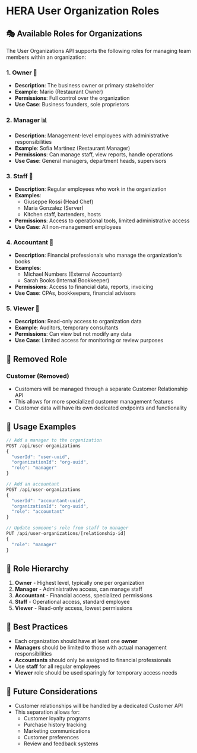 # HERA User Organization Roles

## 🎭 Available Roles for Organizations

The User Organizations API supports the following roles for managing team members within an organization:

### **1. Owner** 👑
- **Description**: The business owner or primary stakeholder
- **Example**: Mario (Restaurant Owner)
- **Permissions**: Full control over the organization
- **Use Case**: Business founders, sole proprietors

### **2. Manager** 📊
- **Description**: Management-level employees with administrative responsibilities
- **Example**: Sofia Martinez (Restaurant Manager)
- **Permissions**: Can manage staff, view reports, handle operations
- **Use Case**: General managers, department heads, supervisors

### **3. Staff** 👥
- **Description**: Regular employees who work in the organization
- **Examples**: 
  - Giuseppe Rossi (Head Chef)
  - Maria Gonzalez (Server)
  - Kitchen staff, bartenders, hosts
- **Permissions**: Access to operational tools, limited administrative access
- **Use Case**: All non-management employees

### **4. Accountant** 🧮
- **Description**: Financial professionals who manage the organization's books
- **Examples**:
  - Michael Numbers (External Accountant)
  - Sarah Books (Internal Bookkeeper)
- **Permissions**: Access to financial data, reports, invoicing
- **Use Case**: CPAs, bookkeepers, financial advisors

### **5. Viewer** 👀
- **Description**: Read-only access to organization data
- **Example**: Auditors, temporary consultants
- **Permissions**: Can view but not modify any data
- **Use Case**: Limited access for monitoring or review purposes

## 🚫 Removed Role

### **Customer** (Removed)
- Customers will be managed through a separate Customer Relationship API
- This allows for more specialized customer management features
- Customer data will have its own dedicated endpoints and functionality

## 📝 Usage Examples

```javascript
// Add a manager to the organization
POST /api/user-organizations
{
  "userId": "user-uuid",
  "organizationId": "org-uuid",
  "role": "manager"
}

// Add an accountant
POST /api/user-organizations
{
  "userId": "accountant-uuid",
  "organizationId": "org-uuid",
  "role": "accountant"
}

// Update someone's role from staff to manager
PUT /api/user-organizations/[relationship-id]
{
  "role": "manager"
}
```

## 🔐 Role Hierarchy

1. **Owner** - Highest level, typically one per organization
2. **Manager** - Administrative access, can manage staff
3. **Accountant** - Financial access, specialized permissions
4. **Staff** - Operational access, standard employee
5. **Viewer** - Read-only access, lowest permissions

## 🎯 Best Practices

- Each organization should have at least one **owner**
- **Managers** should be limited to those with actual management responsibilities
- **Accountants** should only be assigned to financial professionals
- Use **staff** for all regular employees
- **Viewer** role should be used sparingly for temporary access needs

## 🔄 Future Considerations

- Customer relationships will be handled by a dedicated Customer API
- This separation allows for:
  - Customer loyalty programs
  - Purchase history tracking
  - Marketing communications
  - Customer preferences
  - Review and feedback systems